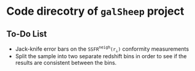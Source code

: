 # Code direcotry of `galSheep` project

## To-Do List 
* Jack-knife error bars on the $\mathtt{SSFR^\mathtt{neigh}(r_\perp)}$ conformity measurements 
* Split the sample into two separate redshift bins in order to see if the results are consistent between the bins. 